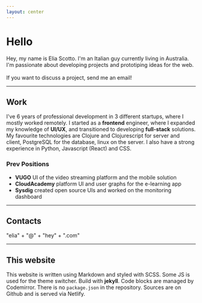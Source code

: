 ```yaml
---
layout: center
---
```


# Hello

<div class="text-large">
Hey, my name is Elia Scotto. I'm an Italian guy currently living in Australia.
I'm passionate about developing projects and prototiping ideas for the web.
<br/><br/>
If you want to discuss a project, send me an email!
</div>

---

## Work

I've 6 years of professional development in 3 different startups, where I mostly
worked remotely. I started as a **frontend** engineer, where I expanded my knowledge 
of **UI/UX**, and transitioned to developing **full-stack** solutions. 
My favourite technologies are Clojure and Clojurescript for
server and client, PostgreSQL for the database, linux on the server. I also have
a strong experience in Python, Javascript (React) and CSS.


### Prev Positions

- **VUGO** UI of the video streaming platform and the mobile solution
- **CloudAcademy** platform UI and user graphs for the e-learning app
- **Sysdig** created open source UIs and worked on the monitoring dashboard

---

## Contacts

"elia" + "@" + "hey" + ".com"

---

## This website

This website is written using Markdown and styled with SCSS. Some JS is used for
the theme switcher. Build with **jekyll**. Code blocks are managed by Codemirror. There is no 
`package.json` in the repository. Sources are on Github and is served via 
Netlify.
